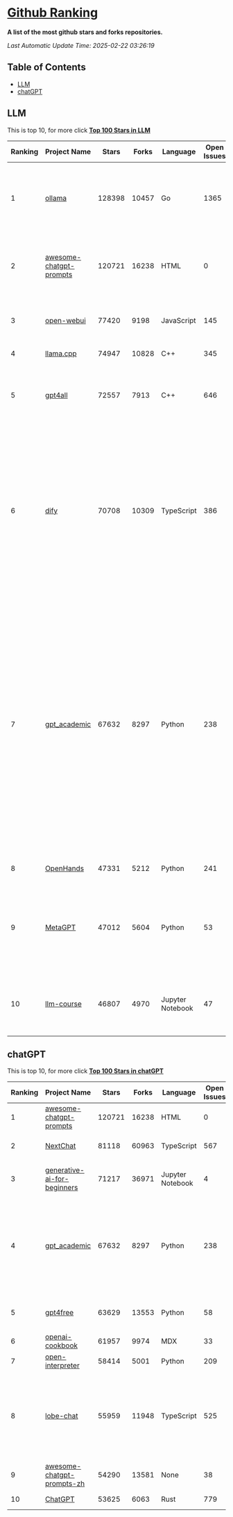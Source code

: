 [Github Ranking](./README.md)
==========

**A list of the most github stars and forks repositories.**

*Last Automatic Update Time: 2025-02-22 03:26:19*

## Table of Contents
 * [LLM](#LLM)
 * [chatGPT](#chatGPT)

## LLM

This is top 10, for more click **[Top 100 Stars in LLM](Top100/LLM.md)**

| Ranking | Project Name | Stars | Forks | Language | Open Issues | Description | Last Commit |
| ------- | ------------ | ----- | ----- | -------- | ----------- | ----------- | ----------- |
| 1 | [ollama](https://github.com/ollama/ollama) | 128398 | 10457 | Go | 1365 | Get up and running with Llama 3.3, DeepSeek-R1, Phi-4, Gemma 2, and other large language models. | 2025-02-22T00:34:26Z |
| 2 | [awesome-chatgpt-prompts](https://github.com/f/awesome-chatgpt-prompts) | 120721 | 16238 | HTML | 0 | This repo includes ChatGPT prompt curation to use ChatGPT and other LLM tools better. | 2025-02-19T13:25:52Z |
| 3 | [open-webui](https://github.com/open-webui/open-webui) | 77420 | 9198 | JavaScript | 145 | User-friendly AI Interface (Supports Ollama, OpenAI API, ...) | 2025-02-22T00:39:57Z |
| 4 | [llama.cpp](https://github.com/ggml-org/llama.cpp) | 74947 | 10828 | C++ | 345 | LLM inference in C/C++ | 2025-02-21T17:18:02Z |
| 5 | [gpt4all](https://github.com/nomic-ai/gpt4all) | 72557 | 7913 | C++ | 646 | GPT4All: Run Local LLMs on Any Device. Open-source and available for commercial use. | 2025-02-21T16:41:34Z |
| 6 | [dify](https://github.com/langgenius/dify) | 70708 | 10309 | TypeScript | 386 | Dify is an open-source LLM app development platform. Dify's intuitive interface combines AI workflow, RAG pipeline, agent capabilities, model management, observability features and more, letting you quickly go from prototype to production. | 2025-02-22T01:28:03Z |
| 7 | [gpt_academic](https://github.com/binary-husky/gpt_academic) | 67632 | 8297 | Python | 238 | 为GPT/GLM等LLM大语言模型提供实用化交互接口，特别优化论文阅读/润色/写作体验，模块化设计，支持自定义快捷按钮&函数插件，支持Python和C++等项目剖析&自译解功能，PDF/LaTex论文翻译&总结功能，支持并行问询多种LLM模型，支持chatglm3等本地模型。接入通义千问, deepseekcoder, 讯飞星火, 文心一言, llama2, rwkv, claude2, moss等。 | 2025-02-21T11:51:10Z |
| 8 | [OpenHands](https://github.com/All-Hands-AI/OpenHands) | 47331 | 5212 | Python | 241 | 🙌 OpenHands: Code Less, Make More | 2025-02-22T01:51:53Z |
| 9 | [MetaGPT](https://github.com/geekan/MetaGPT) | 47012 | 5604 | Python | 53 | 🌟 The Multi-Agent Framework: First AI Software Company, Towards Natural Language Programming | 2025-02-19T13:25:57Z |
| 10 | [llm-course](https://github.com/mlabonne/llm-course) | 46807 | 4970 | Jupyter Notebook | 47 | Course to get into Large Language Models (LLMs) with roadmaps and Colab notebooks. | 2025-01-22T22:32:51Z |


## chatGPT

This is top 10, for more click **[Top 100 Stars in chatGPT](Top100/chatGPT.md)**

| Ranking | Project Name | Stars | Forks | Language | Open Issues | Description | Last Commit |
| ------- | ------------ | ----- | ----- | -------- | ----------- | ----------- | ----------- |
| 1 | [awesome-chatgpt-prompts](https://github.com/f/awesome-chatgpt-prompts) | 120721 | 16238 | HTML | 0 | This repo includes ChatGPT prompt curation to use ChatGPT and other LLM tools better. | 2025-02-19T13:25:52Z |
| 2 | [NextChat](https://github.com/ChatGPTNextWeb/NextChat) | 81118 | 60963 | TypeScript | 567 | ✨ Light and Fast AI Assistant. Support: Web \| iOS \| MacOS \| Android \|  Linux \| Windows | 2025-02-21T00:56:43Z |
| 3 | [generative-ai-for-beginners](https://github.com/microsoft/generative-ai-for-beginners) | 71217 | 36971 | Jupyter Notebook | 4 | 21 Lessons, Get Started Building with Generative AI  🔗 https://microsoft.github.io/generative-ai-for-beginners/ | 2025-02-17T12:57:31Z |
| 4 | [gpt_academic](https://github.com/binary-husky/gpt_academic) | 67632 | 8297 | Python | 238 | 为GPT/GLM等LLM大语言模型提供实用化交互接口，特别优化论文阅读/润色/写作体验，模块化设计，支持自定义快捷按钮&函数插件，支持Python和C++等项目剖析&自译解功能，PDF/LaTex论文翻译&总结功能，支持并行问询多种LLM模型，支持chatglm3等本地模型。接入通义千问, deepseekcoder, 讯飞星火, 文心一言, llama2, rwkv, claude2, moss等。 | 2025-02-21T11:51:10Z |
| 5 | [gpt4free](https://github.com/xtekky/gpt4free) | 63629 | 13553 | Python | 58 | The official gpt4free repository \| various collection of powerful language models \| o3 mini and deepseek r1 | 2025-02-21T12:45:43Z |
| 6 | [openai-cookbook](https://github.com/openai/openai-cookbook) | 61957 | 9974 | MDX | 33 | Examples and guides for using the OpenAI API | 2025-02-20T03:31:57Z |
| 7 | [open-interpreter](https://github.com/OpenInterpreter/open-interpreter) | 58414 | 5001 | Python | 209 | A natural language interface for computers | 2025-01-24T13:02:04Z |
| 8 | [lobe-chat](https://github.com/lobehub/lobe-chat) | 55959 | 11948 | TypeScript | 525 | 🤯 Lobe Chat - an open-source, modern-design AI chat framework. Supports Multi AI Providers( OpenAI / Claude 3 / Gemini / Ollama / Qwen /  DeepSeek), Knowledge Base (file upload / knowledge management / RAG ), Multi-Modals (Vision/TTS/Plugins/Artifacts). One-click FREE deployment of your private ChatGPT/ Claude application. | 2025-02-22T00:26:55Z |
| 9 | [awesome-chatgpt-prompts-zh](https://github.com/PlexPt/awesome-chatgpt-prompts-zh) | 54290 | 13581 | None | 38 | ChatGPT 中文调教指南。各种场景使用指南。学习怎么让它听你的话。 | 2025-01-01T08:34:33Z |
| 10 | [ChatGPT](https://github.com/lencx/ChatGPT) | 53625 | 6063 | Rust | 779 | 🔮 ChatGPT Desktop Application (Mac, Windows and Linux) | 2024-08-29T17:58:11Z |

